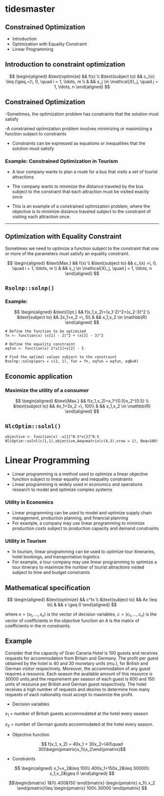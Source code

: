 # tidesmaster

## Constrained Optimization

- Introduction
- Optimization with Equality Constraint
- Linear Programming

## Introduction to constraint optimization


$$
\begin{aligned}
&\text{optimize} && f(x) \\
&\text{subject to} && c_i(x) \leq (\geq,=)\, 0, \quad i = 1, \ldots, m \\
& && x_j \in \mathcal{X}_j, \quad j = 1, \ldots, n
\end{aligned}
$$
## Constrained Optimization

-Sometimes, the optimization problem has constraints that the solution must satisfy

-A constrained optimization problem involves minimizing or maximizing a function subject to constraints

- Constraints can be expressed as equations or inequalities that the solution must satisfy

### Example: Constrained Optimization in Tourism

- A tour company wants to plan a route for a bus that visits a set of tourist attractions

- The company wants to minimize the distance traveled by the bus subject to the constraint that each attraction must be visited exactly once

- This is an example of a constrained optimization problem, where the objective is to minimize distance traveled subject to the constraint of visiting each attraction once.
---

## Optimization with Equality Constraint

Sometimes we need to optimize a function subject to the constraint that one or more of the parameters must satisfy an equality constraint.

$$
\begin{aligned}
&\text{Max.} && f(x) \\
&\text{subject to} && c_i(x) =\, 0, \quad i = 1, \ldots, m \\
& && x_j \in \mathcal{X}_j, \quad j = 1, \ldots, n
\end{aligned}
$$


## `Rsolnp::solnp()`

### Example:

$$
\begin{aligned}
&\text{Opt.} && f(x_1,x_2)=(x_1-2)^2+(x_2-3)^2 \\
&\text{subject to} && 2x_1+x_2 =\, 5\\
& && x_1,x_2 \in \mathbb{R}
\end{aligned}
$$

```{r}
# Define the function to be optimized
fn <- function(x) (x[1] - 2)^2 + (x[2] - 3)^2

# Define the equality constraint
eqfun <- function(x) 2*x[1]+x[2] - 5

# Find the optimal values subject to the constraint
Rsolnp::solnp(pars = c(2, 1), fun = fn, eqfun = eqfun, eqB=0)

```

## Economic application

### Maximize the utility of a consumer

$$
\begin{aligned}
&\text{Max.} && f(x_1,x_2)=x_1^{0.5}x_2^{0.5} \\
&\text{subject to} && 4x_1+3x_2 =\, 100\\
& && x_1,x_2 \in \mathbb{R}
\end{aligned}
$$


## `NlcOptim::solnl()`

```{r}
objective <- function(x) -x[1]^0.5*x[2]^0.5
NlcOptim::solnl(c(1,1),objective,Aeq=matrix(c(4,3),nrow = 1), Beq=100)
```
# Linear Programming

- Linear programming is a method used to optimize a linear objective function subject to linear equality and inequality constraints
- Linear programming is widely used in economics and operations research to model and optimize complex systems

### Utility in Economics

- Linear programming can be used to model and optimize supply chain management, production planning, and financial planning
- For example, a company may use linear programming to minimize production costs subject to production capacity and demand constraints

### Utility in Tourism

- In tourism, linear programming can be used to optimize tour itineraries, hotel bookings, and transportation logistics
- For example, a tour company may use linear programming to optimize a tour itinerary to maximize the number of tourist attractions visited subject to time and budget constraints

## Mathematical specification

$$
\begin{aligned}
&\text{optimize} && c^tx \\
&\text{subject to} && Ax \leq b\\
& && x \geq 0
\end{aligned}
$$

where $x=(x_1,\ldots,x_n)$ is the vector of decision variables, $c=(c_1,\ldots,c_n)$ is the vector of coefficients in the objective function an $A$ is the matrix of coefficients in the m constraints.

## Example

Consider that the capacity of Gran Canaria Hotel is 100 guests and receives requests for accommodation from Britain and Germany. The profit per guest obtained by the hotel is 40 and 30 monetary units (mu.), for British and German visitor respectively. Moreover, the accommodation of any guest requires a resource. Each season the available amount of this resource is 30000 units,and the requirement per season of each guest is 600 and 150 units of resource per British and German guest respectively. The hotel receives a high number of requests and desires to determine how many requests of each nationality must accept to maximize the profit.


- Decision variables

$x_1$ = number of British guests accommodated at the hotel every season

$x_2$ = number of German guests accommodated at the hotel every season.

- Objective function

$$ f(x_1, x_2) = 40x_1 + 30x_2=(40\quad 30)\begin{pmatrix}x_1\\x_2\end{pmatrix}$$

- Constraints

$$
\begin{aligned}
x_1+x_2&\leq 100\\
400x_1+150x_2&\leq 30000\\
x_1,x_2&\geq 0
\end{aligned}
$$

$$\begin{bmatrix}
1&1\\
400&150
\end{bmatrix}
\begin{pmatrix}
x_1\\
x_2
\end{pmatrix}\leq 
\begin{pmatrix}
100\\
30000
\end{pmatrix}
$$
